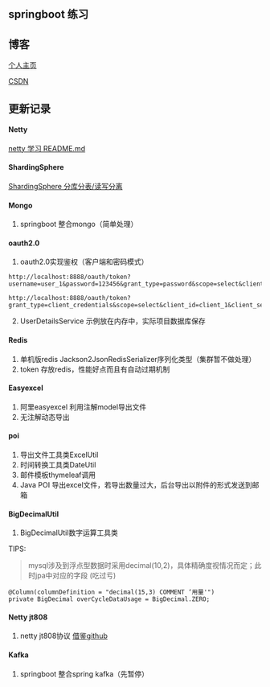## springboot 练习

## 博客
[个人主页](https://acloudyh.github.io/categories/)

[CSDN](https://blog.csdn.net/yanghao937170)

## 更新记录

#### Netty
[netty 学习 README.md](./module-netty/README.md)

#### ShardingSphere 
[ShardingSphere 分库分表/读写分离](https://mp.weixin.qq.com/s/A2MYOFT7SP-7kGOon8qJaw)
 

#### Mongo
1. springboot 整合mongo（简单处理）

#### oauth2.0
1. oauth2.0实现鉴权（客户端和密码模式）
```
http://localhost:8888/oauth/token?username=user_1&password=123456&grant_type=password&scope=select&client_id=client_2&client_secret=123456

http://localhost:8888/oauth/token?grant_type=client_credentials&scope=select&client_id=client_1&client_secret=123456
```
2. UserDetailsService 示例放在内存中，实际项目数据库保存

#### Redis
1. 单机版redis Jackson2JsonRedisSerializer序列化类型（集群暂不做处理）
2. token 存放redis，性能好点而且有自动过期机制

#### Easyexcel
1. 阿里easyexcel 利用注解model导出文件
2. 无注解动态导出

#### poi
1. 导出文件工具类ExcelUtil
2. 时间转换工具类DateUtil
3. 邮件模板thymeleaf调用
4. Java POI 导出excel文件，若导出数量过大，后台导出以附件的形式发送到邮箱


#### BigDecimalUtil
1. BigDecimalUtil数字运算工具类

TIPS:
 > mysql涉及到浮点型数据时采用decimal(10,2)，具体精确度视情况而定；此时jpa中对应的字段 (吃过亏)
```
@Column(columnDefinition = "decimal(15,3) COMMENT ‘用量'")
private BigDecimal overCycleDataUsage = BigDecimal.ZERO;
```

#### Netty jt808
1. netty jt808协议 [借鉴github](https://github.com/hylexus/jt-808-protocol)

#### Kafka
1. springboot 整合spring kafka（先暂停）

